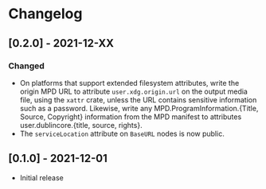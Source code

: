 # Changelog

## [0.2.0] - 2021-12-XX
### Changed
- On platforms that support extended filesystem attributes, write the origin MPD URL to attribute
  `user.xdg.origin.url` on the output media file, using the `xattr` crate, unless the URL contains
  sensitive information such as a password. Likewise, write any MPD.ProgramInformation.{Title,
  Source, Copyright} information from the MPD manifest to attributes user.dublincore.{title, source,
  rights}.
- The `serviceLocation` attribute on `BaseURL` nodes is now public.

## [0.1.0] - 2021-12-01

- Initial release
